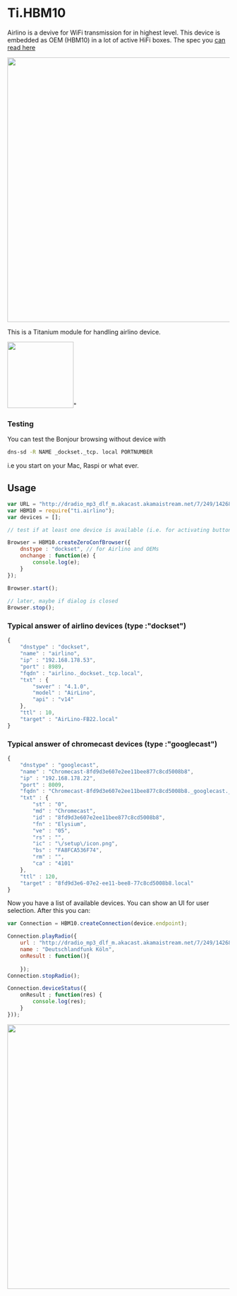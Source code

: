 # Ti.HBM10
 
Airlino is a devive for WiFi transmission for in highest level. This device is embedded as OEM (HBM10) in a lot of active HiFi boxes. The spec you [can read here](https://github.com/AppWerft/Ti.Airlino/blob/master/SPEC_HBM10-v4.2.0.pdf)

<img src="http://i.imgur.com/yoUFziR.png" width=600 />

This is a Titanium module for handling airlino device.



<img src="https://encrypted-tbn3.gstatic.com/shopping?q=tbn:ANd9GcTviFhBPGfPsHhfypRPOjvsGZcid7GyMLuRxgVsroC8wEG05MxuBsXxDcgJxUI_1fiYAL1zoto&usqp=CAE" width=150>"


### Testing
You can test the Bonjour browsing without device with
```sh
dns-sd -R NAME _dockset._tcp. local PORTNUMBER
```
i.e you start on your Mac, Raspi or what ever.

## Usage


```javascript
var URL = "http://dradio_mp3_dlf_m.akacast.akamaistream.net/7/249/142684/v1/gnl.akacast.akamaistream.net/dradio_mp3_dlf_m",
var HBM10 = require("ti.airlino");
var devices = [];

// test if at least one device is available (i.e. for activating button)

Browser = HBM10.createZeroConfBrowser({
	dnstype : "dockset", // for Airlino and OEMs
	onchange : function(e) {
		console.log(e);
	}
});

Browser.start();
    
// later, maybe if dialog is closed
Browser.stop();
```
### Typical answer of airlino devices (type :"dockset")
```javascript
{
	"dnstype" : "dockset",
	"name" : "airlino",
	"ip" : "192.168.178.53",
	"port" : 8989,
	"fqdn" : "airlino._dockset._tcp.local",
	"txt" : {
		"swver" : "4.1.0",
		"model" : "AirLino",
		"api" : "v14"
	},
	"ttl" : 10,
	"target" : "AirLino-FB22.local"
}
```

### Typical answer of chromecast devices (type :"googlecast")
```javascript
{
	"dnstype" : "googlecast",
	"name" : "Chromecast-8fd9d3e607e2ee11bee877c8cd5008b8",
	"ip" : "192.168.178.22",
	"port" : 8009,
	"fqdn" : "Chromecast-8fd9d3e607e2ee11bee877c8cd5008b8._googlecast._tcp.local",
	"txt" : {
		"st" : "0",
		"md" : "Chromecast",
		"id" : "8fd9d3e607e2ee11bee877c8cd5008b8",
		"fn" : "Elysium",
		"ve" : "05",
		"rs" : "",
		"ic" : "\/setup\/icon.png",
		"bs" : "FA8FCA536F74",
		"rm" : "",
		"ca" : "4101"
	},
	"ttl" : 120,
	"target" : "8fd9d3e6-07e2-ee11-bee8-77c8cd5008b8.local"
}
```

Now you have a list of available devices. You can show an UI for user selection. After this you can:
```javascript
var Connection = HBM10.createConnection(device.endpoint);

Connection.playRadio({
    url : "http://dradio_mp3_dlf_m.akacast.akamaistream.net/7/249/142684/v1/gnl.akacast.akamaistream.net/dradio_mp3_dlf_m",
    name : "Deutschlandfunk Köln",
    onResult : function(){
        
    });
Connection.stopRadio();

Connection.deviceStatus({
    onResult ; function(res) {
        console.log(res);
    }
}));

```
<img src="http://i.imgur.com/nxZSfPp.png" width=600 />
